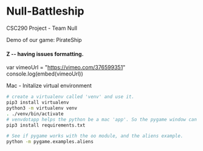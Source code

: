 # Null-Battleship
CSC290 Project - Team Null

Demo of our game: PirateShip 
#### Z -- having issues formatting. 
var vimeoUrl = "https://vimeo.com/376599351"
console.log(embed(vimeoUrl))





Mac - Initalize virtual environment

```bash
# create a virtualenv called 'venv' and use it.
pip3 install virtualenv
python3 -m virtualenv venv
. ./venv/bin/activate
# venvdotapp helps the python be a mac 'app'. So the pygame window can get focus.
pip3 install requirements.txt

# See if pygame works with the oo module, and the aliens example.
python -m pygame.examples.aliens
```
